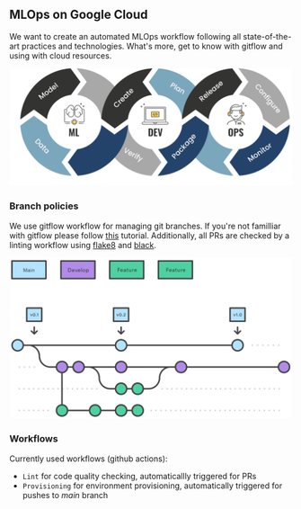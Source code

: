 ## MLOps on Google Cloud

We want to create an automated MLOps workflow following all state-of-the-art practices and technologies. What's more, get to know with gitflow and using with cloud resources.

<img src="img/mlops.png">

### Branch policies

We use gitflow workflow for managing git branches. If you're not familliar with gitflow please follow [this](https://www.atlassian.com/git/tutorials/comparing-workflows/gitflow-workflow) tutorial. Additionally, all PRs are checked by a linting workflow using [flake8](https://flake8.pycqa.org/en/latest/) and [black](https://black.readthedocs.io/en/stable/).

<img src="img/gitflow.svg">

### Workflows

Currently used workflows (github actions):
- `Lint` for code quality checking, automaticallly triggered for PRs
- `Provisioning` for environment provisioning, automatically triggered for pushes to *main* branch
